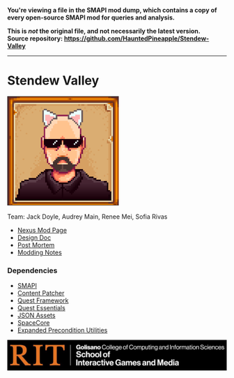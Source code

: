 **You're viewing a file in the SMAPI mod dump, which contains a copy of every open-source SMAPI mod
for queries and analysis.**

**This is _not_ the original file, and not necessarily the latest version.**  
**Source repository: https://github.com/HauntedPineapple/Stendew-Valley**

----

# Stendew Valley

![Team Icon](stendewvalley.png)

Team: Jack Doyle, Audrey Main, Renee Mei, Sofia Rivas

* [Nexus Mod Page](https://www.nexusmods.com/stardewvalley/mods/19483)
* [Design Doc](https://docs.google.com/document/d/1jIqs-RYWuWFZDSytus_9hnhrJfXRBKdCKAexcCkoB24/edit?usp=sharing)
* [Post Mortem](https://docs.google.com/document/d/1h2b1dBVOOrU6KzQIzf6VJnaCZI1ZB_vpkkyA5LrqDDk/edit?usp=sharing)
* [Modding Notes](https://docs.google.com/document/d/1vBRQ07ky8WCGWh4jQFbxmYEmaPnTfFR5X_xecvqqyfw/edit?usp=sharing)
<!-- * [NAME](URL) -->

### Dependencies
* [SMAPI](https://smapi.io/)
* [Content Patcher](https://www.nexusmods.com/stardewvalley/mods/1915)
* [Quest Framework](https://www.nexusmods.com/stardewvalley/mods/6414)
* [Quest Essentials](https://www.nexusmods.com/stardewvalley/mods/8827)
* [JSON Assets](https://www.nexusmods.com/stardewvalley/mods/1720)
* [SpaceCore](https://www.nexusmods.com/stardewvalley/mods/1348)
* [Expanded Precondition Utilities](https://www.nexusmods.com/stardewvalley/mods/6529)

<!-- ![Stenkey](stenkey.png) -->
![RIT logo](rit%20igm%20logo%20black.jpg)